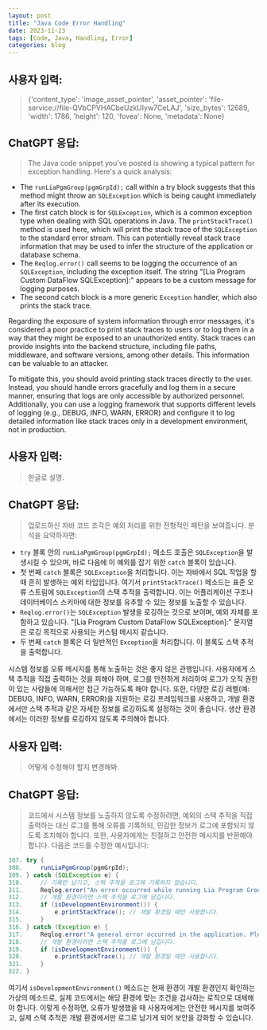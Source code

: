```yaml
---
layout: post
title: "Java Code Error Handling"
date: 2023-11-23
tags: [Code, Java, Handling, Error]
categories: blog
---
```


## 사용자 입력:
> {'content_type': 'image_asset_pointer', 'asset_pointer': 'file-service://file-QVbCPVHACbeUzkUIyw7CeLAJ', 'size_bytes': 12689, 'width': 1786, 'height': 120, 'fovea': None, 'metadata': None}

## ChatGPT 응답:
> The Java code snippet you've posted is showing a typical pattern for exception handling. Here's a quick analysis:

- The `runLiaPgmGroup(pgmGrpId);` call within a try block suggests that this method might throw an `SQLException` which is being caught immediately after its execution.
- The first catch block is for `SQLException`, which is a common exception type when dealing with SQL operations in Java. The `printStackTrace()` method is used here, which will print the stack trace of the `SQLException` to the standard error stream. This can potentially reveal stack trace information that may be used to infer the structure of the application or database schema.
- The `Reqlog.error()` call seems to be logging the occurrence of an `SQLException`, including the exception itself. The string "[Lia Program Custom DataFlow SQLException]:" appears to be a custom message for logging purposes.
- The second catch block is a more generic `Exception` handler, which also prints the stack trace.

Regarding the exposure of system information through error messages, it's considered a poor practice to print stack traces to users or to log them in a way that they might be exposed to an unauthorized entity. Stack traces can provide insights into the backend structure, including file paths, middleware, and software versions, among other details. This information can be valuable to an attacker.

To mitigate this, you should avoid printing stack traces directly to the user. Instead, you should handle errors gracefully and log them in a secure manner, ensuring that logs are only accessible by authorized personnel. Additionally, you can use a logging framework that supports different levels of logging (e.g., DEBUG, INFO, WARN, ERROR) and configure it to log detailed information like stack traces only in a development environment, not in production.

## 사용자 입력:
> 한글로 설명.

## ChatGPT 응답:
> 업로드하신 자바 코드 조각은 예외 처리를 위한 전형적인 패턴을 보여줍니다. 분석을 요약하자면:

- `try` 블록 안의 `runLiaPgmGroup(pgmGrpId);` 메소드 호출은 `SQLException`을 발생시킬 수 있으며, 바로 다음에 이 예외를 잡기 위한 `catch` 블록이 있습니다.
- 첫 번째 `catch` 블록은 `SQLException`을 처리합니다. 이는 자바에서 SQL 작업을 할 때 흔히 발생하는 예외 타입입니다. 여기서 `printStackTrace()` 메소드는 표준 오류 스트림에 `SQLException`의 스택 추적을 출력합니다. 이는 어플리케이션 구조나 데이터베이스 스키마에 대한 정보를 유추할 수 있는 정보를 노출할 수 있습니다.
- `Reqlog.error()`는 `SQLException` 발생을 로깅하는 것으로 보이며, 예외 자체를 포함하고 있습니다. "[Lia Program Custom DataFlow SQLException]:" 문자열은 로깅 목적으로 사용되는 커스텀 메시지 같습니다.
- 두 번째 `catch` 블록은 더 일반적인 `Exception`을 처리합니다. 이 블록도 스택 추적을 출력합니다.

시스템 정보를 오류 메시지를 통해 노출하는 것은 좋지 않은 관행입니다. 사용자에게 스택 추적을 직접 출력하는 것을 피해야 하며, 로그를 안전하게 처리하여 로그가 오직 권한이 있는 사람들에 의해서만 접근 가능하도록 해야 합니다. 또한, 다양한 로깅 레벨(예: DEBUG, INFO, WARN, ERROR)을 지원하는 로깅 프레임워크를 사용하고, 개발 환경에서만 스택 추적과 같은 자세한 정보를 로깅하도록 설정하는 것이 좋습니다. 생산 환경에서는 이러한 정보를 로깅하지 않도록 주의해야 합니다.

## 사용자 입력:
> 어떻게 수정해야 할지 변경해봐.

## ChatGPT 응답:
> 코드에서 시스템 정보를 노출하지 않도록 수정하려면, 예외의 스택 추적을 직접 출력하는 대신 로그를 통해 오류를 기록하되, 민감한 정보가 로그에 포함되지 않도록 조치해야 합니다. 또한, 사용자에게는 친절하고 안전한 메시지를 반환해야 합니다. 다음은 코드를 수정한 예시입니다:

```java
307. try {
308.     runLiaPgmGroup(pgmGrpId);
309. } catch (SQLException e) {
310.     // 기록만 남기고, 스택 추적을 로그에 기록하지 않습니다.
311.     Reqlog.error("An error occurred while running Lia Program Group. Please contact support.");
312.     // 개발 환경이라면 스택 추적을 로그에 남깁니다.
313.     if (isDevelopmentEnvironment()) {
314.         e.printStackTrace(); // 개발 환경일 때만 사용합니다.
315.     }
316. } catch (Exception e) {
317.     Reqlog.error("A general error occurred in the application. Please contact support.");
318.     // 개발 환경이라면 스택 추적을 로그에 남깁니다.
319.     if (isDevelopmentEnvironment()) {
320.         e.printStackTrace(); // 개발 환경일 때만 사용합니다.
321.     }
322. }
```

여기서 `isDevelopmentEnvironment()` 메소드는 현재 환경이 개발 환경인지 확인하는 가상의 메소드로, 실제 코드에서는 해당 환경에 맞는 조건을 검사하는 로직으로 대체해야 합니다. 이렇게 수정하면, 오류가 발생했을 때 사용자에게는 안전한 메시지를 보여주고, 실제 스택 추적은 개발 환경에서만 로그로 남기게 되어 보안을 강화할 수 있습니다.

